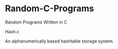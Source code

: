 # Random-C-Programs
Random Programs Written in C


Hash.c

An alphanumerically based hashtable storage system.  
